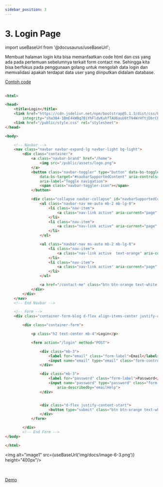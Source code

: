 ```yaml
---
sidebar_position: 3
---
```


# 3. Login Page

import useBaseUrl from '@docusaurus/useBaseUrl';

Membuat halaman login kita bisa memanfaatkan code html dan css yang ada pada pertemuan sebelumnya terkait form contact me. Sehingga kita bisa berfokus pada penggunaan golang untuk mengolah data login dan memvalidasi apakah terdapat data user yang diinputkan didalam database.

<a class="btn-example-code" href="https://github.com/demo-dumbways/ebook-code-result-chapter-2-golang/blob/day6-2-login-page/views/login.html">
Contoh code 
</a>

<br />
<br />

```html title="login.html"
<html>

<head>
    <title>Login</title>
    <link href="https://cdn.jsdelivr.net/npm/bootstrap@5.1.3/dist/css/bootstrap.min.css" rel="stylesheet"
        integrity="sha384-1BmE4kWBq78iYhFldvKuhfTAU6auU8tT94WrHftjDbrCEXSU1oBoqyl2QvZ6jIW3" crossorigin="anonymous">
    <link href="/public/style.css" rel="stylesheet">
</head>

<body>

    <!-- Navbar -->
    <nav class="navbar navbar-expand-lg navbar-light bg-light">
        <div class="container">
            <a class="navbar-brand" href="/home">
                <img src="/public/assets/logo.png">
            </a>
            <button class="navbar-toggler" type="button" data-bs-toggle="collapse"
                data-bs-target="#navbarSupportedContent" aria-controls="navbarSupportedContent" aria-expanded="false"
                aria-label="Toggle navigation">
                <span class="navbar-toggler-icon"></span>
            </button>

            <div class="collapse navbar-collapse" id="navbarSupportedContent">
                <ul class="navbar-nav me-auto mb-2 mb-lg-0">
                    <li class="nav-item">
                        <a class="nav-link active" aria-current="page" href="/home">Home</a>
                    </li>
                    <li class="nav-item">
                        <a class="nav-link active" aria-current="page" href="/blog">Blog</a>
                    </li>
                </ul>

                <ul class="navbar-nav ms-auto mb-2 mb-lg-0">
                    <li class="nav-item">
                        <a class="nav-link active  text-orange" aria-current="page" href="/register">Register</a>
                    </li>
                    <li class="nav-item">
                        <a class="nav-link active" aria-current="page" href="/login">Login</a>
                    </li>
                </ul>

                <a href="/contact-me" class="btn btn-orange text-white px-4 ms-5">Contact Me</a>
            </div>
        </div>
    </nav>
    <!-- End Navbar -->

    <!-- Form -->
    <div class="container-form-blog d-flex align-items-center justify-content-center">

        <div class="container-form">

            <p class="h2 text-center mb-4">Login</p>

            <form action="/login" method="POST">

                <div class="mb-3">
                    <label for="email" class="form-label">Email</label>
                    <input name="email" type="email" class="form-control" id="email" aria-describedby="emailHelp">
                </div>

                <div class="mb-3">
                    <label for="password" class="form-label">Password</label>
                    <input name="password" type="password" class="form-control" id="password"
                        aria-describedby="emailHelp">
                </div>


                <div class="d-flex justify-content-start">
                    <button type="submit" class="btn btn-orange text-white mt-5">Submit</button>
                </div>
            </form>

        </div>
        <!-- End Form -->
</body>

</html>
```

<img alt="image1" src={useBaseUrl('img/docs/image-6-3.png')} height="400px"/>

<br />
<br />

<div>
<a class="btn-demo" href="">
Demo
</a>
</div>
